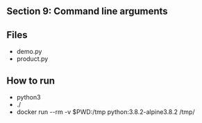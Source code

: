 ## Section 9: Command line arguments
 
## Files

 - demo.py
 - product.py

## How to run

 - python3 <python file>
 - ./<python file>
 - docker run --rm -v $PWD:/tmp python:3.8.2-alpine3.8.2 /tmp/<python file>
